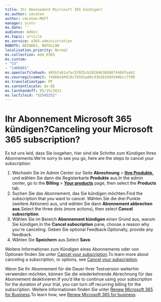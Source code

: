 ```yaml
---
title: Ihr Abonnement Microsoft 365 kündigen?
ms.author: cmcatee
author: cmcatee-MSFT
manager: scotv
ms.date: ''
audience: Admin
ms.topic: article
ms.service: o365-administration
ROBOTS: NOINDEX, NOFOLLOW
localization_priority: Normal
ms.collection: Adm_O365
ms.custom:
- "53"
- "1400001"
ms.openlocfilehash: 485bfab1afac5f025cb28204638b987440dfaab2
ms.sourcegitcommit: f4866e94918c7b591ad0cd3b58169d340bcc7f00
ms.translationtype: MT
ms.contentlocale: de-DE
ms.lasthandoff: 05/19/2021
ms.locfileid: "52543252"
---
```

# <a name="canceling-your-microsoft-365-subscription"></a><span data-ttu-id="2cacb-102">Ihr Abonnement Microsoft 365 kündigen?</span><span class="sxs-lookup"><span data-stu-id="2cacb-102">Canceling your Microsoft 365 subscription?</span></span>

<span data-ttu-id="2cacb-103">Es tut uns leid, dass Sie losgehen, hier sind die Schritte zum Kündigen Ihres Abonnements:</span><span class="sxs-lookup"><span data-stu-id="2cacb-103">We're sorry to see you go, here are the steps to cancel your subscription:</span></span>

1. <span data-ttu-id="2cacb-104">Wechseln Sie im Admin Center zur Seite **Abrechnung**  >  **[Ihre Produkte,](https://go.microsoft.com/fwlink/p/?linkid=842054)** und wählen Sie dann die Registerkarte **Produkte** aus.</span><span class="sxs-lookup"><span data-stu-id="2cacb-104">In the admin center, go to the **Billing** > **[Your products](https://go.microsoft.com/fwlink/p/?linkid=842054)** page, then select the **Products** tab.</span></span>
2. <span data-ttu-id="2cacb-105">Suchen Sie das Abonnement, das Sie kündigen möchten.</span><span class="sxs-lookup"><span data-stu-id="2cacb-105">Find the subscription that you want to cancel.</span></span> <span data-ttu-id="2cacb-106">Wählen Sie die drei Punkte (weitere Aktionen) aus, und wählen Sie dann **Abonnement abbrechen aus.**</span><span class="sxs-lookup"><span data-stu-id="2cacb-106">Select the three dots (more actions), then select **Cancel subscription**.</span></span>
3. <span data-ttu-id="2cacb-107">Wählen Sie im Bereich **Abonnement kündigen** einen Grund aus, warum Sie kündigen.</span><span class="sxs-lookup"><span data-stu-id="2cacb-107">In the **Cancel subscription** pane, choose a reason why you're canceling.</span></span> <span data-ttu-id="2cacb-108">Geben Sie optional Feedback.</span><span class="sxs-lookup"><span data-stu-id="2cacb-108">Optionally, provide any feedback.</span></span>
4. <span data-ttu-id="2cacb-109">Wählen Sie **Speichern** aus.</span><span class="sxs-lookup"><span data-stu-id="2cacb-109">Select **Save**.</span></span>

<span data-ttu-id="2cacb-110">Weitere Informationen zum Kündigen eines Abonnements oder von Optionen finden Sie unter [Cancel your subscription](/microsoft-365/commerce/subscriptions/cancel-your-subscription).</span><span class="sxs-lookup"><span data-stu-id="2cacb-110">To learn more about canceling a subscription, or options, see [Cancel your subscription](/microsoft-365/commerce/subscriptions/cancel-your-subscription).</span></span>

<span data-ttu-id="2cacb-111">Wenn Sie Ihr Abonnement für die Dauer Ihrer Testversion weiterhin verwenden möchten, können Sie die wiederkehrende Abrechnung für das Abonnement deaktivieren.</span><span class="sxs-lookup"><span data-stu-id="2cacb-111">If you’d like to continue using your subscription for the duration of your trial, you can turn off recurring billing for the subscription.</span></span> <span data-ttu-id="2cacb-112">Weitere Informationen finden Sie unter [Renew Microsoft 365 for Business](/microsoft-365/commerce/subscriptions/renew-your-subscription).</span><span class="sxs-lookup"><span data-stu-id="2cacb-112">To learn how, see [Renew Microsoft 365 for business](/microsoft-365/commerce/subscriptions/renew-your-subscription).</span></span>